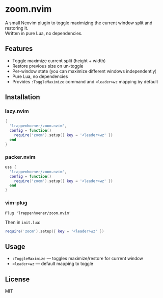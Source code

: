 # zoom.nvim

A small Neovim plugin to toggle maximizing the current window split and restoring it.  
Written in pure Lua, no dependencies.

## Features
- Toggle maximize current split (height + width)
- Restore previous size on un-toggle
- Per-window state (you can maximize different windows independently)
- Pure Lua, no dependencies
- Provides `:ToggleMaximize` command and `<leader>wz` mapping by default

## Installation

### lazy.nvim
```lua
{
  "lrappenhoener/zoom.nvim",
  config = function()
    require('zoom').setup({ key = '<leader>wz' })
  end
}
```

### packer.nvim
```lua
use {
  'lrappenhoener/zoom.nvim',
  config = function()
    require('zoom').setup({ key = '<leader>wz' })
  end
}
```

### vim-plug
```vim
Plug 'lrappenhoener/zoom.nvim'
```
Then in `init.lua`:
```lua
require('zoom').setup({ key = '<leader>wz' })
```

## Usage
- `:ToggleMaximize` — toggles maximize/restore for current window
- `<leader>wz` — default mapping to toggle

## License
MIT
